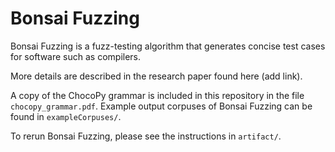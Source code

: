 # Bonsai Fuzzing

Bonsai Fuzzing is a fuzz-testing algorithm that generates concise test cases for software such as compilers. 

More details are described in the research paper found here (add link).

A copy of the ChocoPy grammar is included in this repository in the file `chocopy_grammar.pdf`. Example output corpuses of Bonsai Fuzzing can be found in `exampleCorpuses/`.

To rerun Bonsai Fuzzing, please see the instructions in `artifact/`.

